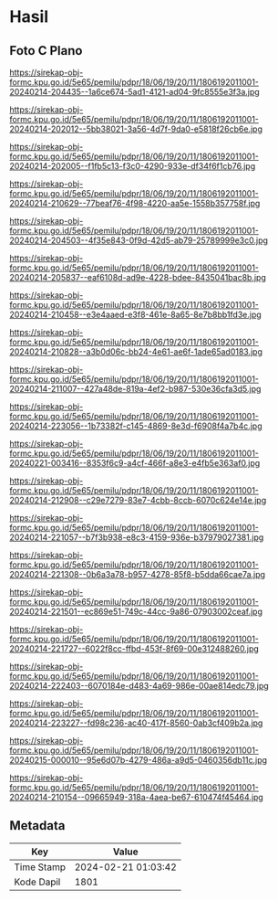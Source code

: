 # Hasil

## Foto C Plano

https://sirekap-obj-formc.kpu.go.id/5e65/pemilu/pdpr/18/06/19/20/11/1806192011001-20240214-204435--1a6ce674-5ad1-4121-ad04-9fc8555e3f3a.jpg

https://sirekap-obj-formc.kpu.go.id/5e65/pemilu/pdpr/18/06/19/20/11/1806192011001-20240214-202012--5bb38021-3a56-4d7f-9da0-e5818f26cb6e.jpg

https://sirekap-obj-formc.kpu.go.id/5e65/pemilu/pdpr/18/06/19/20/11/1806192011001-20240214-202005--f1fb5c13-f3c0-4290-933e-df34f6f1cb76.jpg

https://sirekap-obj-formc.kpu.go.id/5e65/pemilu/pdpr/18/06/19/20/11/1806192011001-20240214-210629--77beaf76-4f98-4220-aa5e-1558b357758f.jpg

https://sirekap-obj-formc.kpu.go.id/5e65/pemilu/pdpr/18/06/19/20/11/1806192011001-20240214-204503--4f35e843-0f9d-42d5-ab79-25789999e3c0.jpg

https://sirekap-obj-formc.kpu.go.id/5e65/pemilu/pdpr/18/06/19/20/11/1806192011001-20240214-205837--eaf6108d-ad9e-4228-bdee-8435041bac8b.jpg

https://sirekap-obj-formc.kpu.go.id/5e65/pemilu/pdpr/18/06/19/20/11/1806192011001-20240214-210458--e3e4aaed-e3f8-461e-8a65-8e7b8bb1fd3e.jpg

https://sirekap-obj-formc.kpu.go.id/5e65/pemilu/pdpr/18/06/19/20/11/1806192011001-20240214-210828--a3b0d06c-bb24-4e61-ae6f-1ade65ad0183.jpg

https://sirekap-obj-formc.kpu.go.id/5e65/pemilu/pdpr/18/06/19/20/11/1806192011001-20240214-211007--427a48de-819a-4ef2-b987-530e36cfa3d5.jpg

https://sirekap-obj-formc.kpu.go.id/5e65/pemilu/pdpr/18/06/19/20/11/1806192011001-20240214-223056--1b73382f-c145-4869-8e3d-f6908f4a7b4c.jpg

https://sirekap-obj-formc.kpu.go.id/5e65/pemilu/pdpr/18/06/19/20/11/1806192011001-20240221-003416--8353f6c9-a4cf-466f-a8e3-e4fb5e363af0.jpg

https://sirekap-obj-formc.kpu.go.id/5e65/pemilu/pdpr/18/06/19/20/11/1806192011001-20240214-212908--c29e7279-83e7-4cbb-8ccb-6070c624e14e.jpg

https://sirekap-obj-formc.kpu.go.id/5e65/pemilu/pdpr/18/06/19/20/11/1806192011001-20240214-221057--b7f3b938-e8c3-4159-936e-b37979027381.jpg

https://sirekap-obj-formc.kpu.go.id/5e65/pemilu/pdpr/18/06/19/20/11/1806192011001-20240214-221308--0b6a3a78-b957-4278-85f8-b5dda66cae7a.jpg

https://sirekap-obj-formc.kpu.go.id/5e65/pemilu/pdpr/18/06/19/20/11/1806192011001-20240214-221501--ec869e51-749c-44cc-9a86-07903002ceaf.jpg

https://sirekap-obj-formc.kpu.go.id/5e65/pemilu/pdpr/18/06/19/20/11/1806192011001-20240214-221727--6022f8cc-ffbd-453f-8f69-00e312488260.jpg

https://sirekap-obj-formc.kpu.go.id/5e65/pemilu/pdpr/18/06/19/20/11/1806192011001-20240214-222403--6070184e-d483-4a69-986e-00ae814edc79.jpg

https://sirekap-obj-formc.kpu.go.id/5e65/pemilu/pdpr/18/06/19/20/11/1806192011001-20240214-223227--fd98c236-ac40-417f-8560-0ab3cf409b2a.jpg

https://sirekap-obj-formc.kpu.go.id/5e65/pemilu/pdpr/18/06/19/20/11/1806192011001-20240215-000010--95e6d07b-4279-486a-a9d5-0460356db11c.jpg

https://sirekap-obj-formc.kpu.go.id/5e65/pemilu/pdpr/18/06/19/20/11/1806192011001-20240214-210154--09665949-318a-4aea-be67-610474f45464.jpg


## Metadata

| Key        | Value               |
| ---------- | ------------------- |
| Time Stamp | 2024-02-21 01:03:42 |
| Kode Dapil | 1801                |



